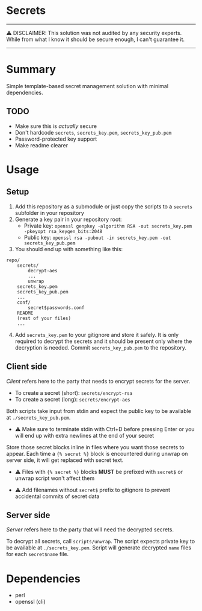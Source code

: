 # Secrets

---

⚠️ DISCLAIMER: This solution was not audited by any security experts. While from what I know it should be secure enough, I can't guarantee it. 

---

# Summary

Simple template-based secret management solution with minimal dependencies.

## TODO

* Make sure this is *actually* secure
* Don't hardcode `secrets`, `secrets_key.pem`, `secrets_key_pub.pem`
* Password-protected key support
* Make readme clearer

# Usage

## Setup

1. Add this repository as a submodule or just copy the scripts to a `secrets` subfolder in your repository
2. Generate a key pair in your repository root:
    * Private key: `openssl genpkey -algorithm RSA -out secrets_key.pem -pkeyopt rsa_keygen_bits:2048`
    * Public key: `openssl rsa -pubout -in secrets_key.pem -out secrets_key_pub.pem`
3. You should end up with something like this:

```
repo/
    secrets/
        decrypt-aes
        ...
        unwrap
    secrets_key.pem
    secrets_key_pub.pem
    ...
    conf/
        secret$passwords.conf
    README
    (rest of your files)
    ...
```
4. Add `secrets_key.pem` to your gitignore and store it safely. It is only required to decrypt the secrets and it should be present only where the decryption is needed. Commit `secrets_key_pub.pem` to the repository.

## Client side

*Client* refers here to the party that needs to encrypt secrets for the server. 

* To create a secret (short): `secrets/encrypt-rsa`
* To create a secret (long): `secrets/encrypt-aes`

Both scripts take input from stdin and expect the public key to be available at `./secrets_key_pub.pem`. 

* ⚠️ Make sure to terminate stdin with Ctrl+D before pressing Enter or you will end up with extra newlines at the end of your secret

Store those secret blocks inline in files where you want those secrets to appear. Each time a `{% secret %}` block is encountered during unwrap on server side, it will get replaced with secret text. 

* ⚠️ Files with `{% secret %}` blocks **MUST** be prefixed with `secret$` or unwrap script won't affect them

* ⚠️ Add filenames without `secret$` prefix to gitignore to prevent accidental commits of secret data

## Server side

*Server* refers here to the party that will need the decrypted secrets.

To decrypt all secrets, call `scripts/unwrap`. The script expects private key to be available at `./secrets_key.pem`. Script will generate decrypted `name` files for each `secret$name` file.

# Dependencies

- perl
- openssl (cli)

